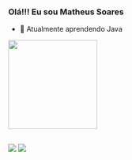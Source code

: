 ### Olá!!! Eu sou Matheus Soares

- 🌱 Atualmente aprendendo Java

<a href="https://github.com/MatheusSouSoa/convoychat">
  <img height="180em" align="center" src="https://github-readme-stats.vercel.app/api/top-langs/?username=MatheusSouSoa&layout=compact&langs_count=8)](https://github.com/MatheusSouSoa/github-readme-stats" />
</a>


##

<div>
  
  <a href = "mailto:matheus.sousoa.dev@gmail.com"><img src="https://img.shields.io/badge/-Gmail-%23333?style=for-the-badge&logo=gmail&logoColor=white" target="_blank"></a>
  <a href="https://www.linkedin.com/in/matheussouzasoares/" target="_blank"><img src="https://img.shields.io/badge/-LinkedIn-%230077B5?style=for-the-badge&logo=linkedin&logoColor=white" target="_blank"></a> 
  
</div>

